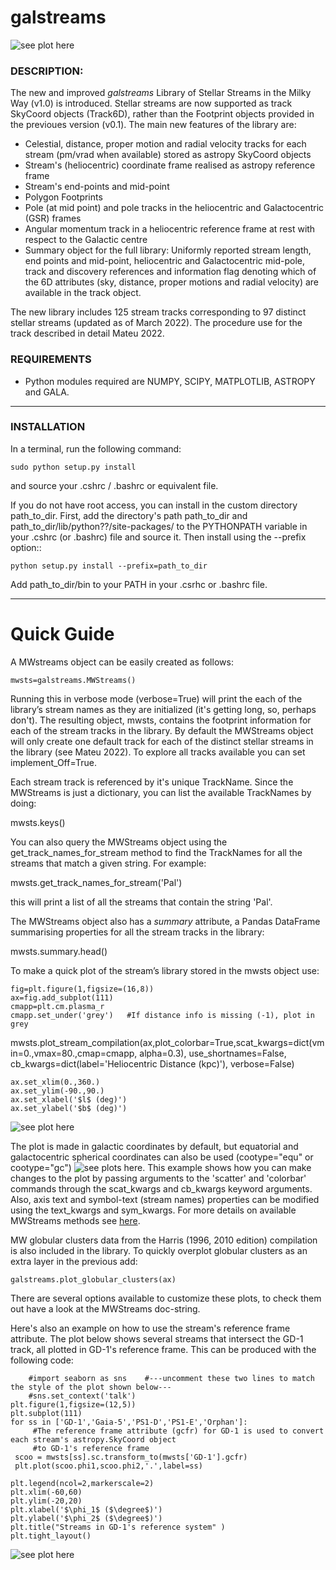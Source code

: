 # **galstreams**

![see plot here](examples/fig_all_streams_lib.png?raw=true "galstreams 04-2022")

### DESCRIPTION:

The new and improved *galstreams* Library of Stellar Streams in the Milky Way (v1.0) is introduced. Stellar streams are now supported as track SkyCoord objects (Track6D), rather than the Footprint objects provided in the previoues version (v0.1). The main new features of the library are:

-  Celestial, distance, proper motion and radial velocity tracks for each stream (pm/vrad when available) stored as astropy SkyCoord objects
-  Stream's (heliocentric) coordinate frame realised as astropy reference frame
-  Stream's end-points and mid-point
- Polygon Footprints
-  Pole (at mid point) and pole tracks in the heliocentric and Galactocentric (GSR) frames
-  Angular momentum track in a heliocentric reference frame at rest with respect to the Galactic centre
-  Summary object for the full library: Uniformly reported stream length, end points and mid-point, heliocentric and Galactocentric mid-pole, track and discovery references and information flag denoting which of the 6D attributes (sky, distance, proper motions and radial velocity) are available in the track object.

The new library includes 125 stream tracks corresponding to 97 distinct stellar streams (updated as of March 2022). The procedure use for the track  described in detail Mateu 2022.

### REQUIREMENTS

- Python modules required are NUMPY, SCIPY, MATPLOTLIB, ASTROPY and GALA.

----------

### INSTALLATION

In a terminal, run the following command:

    sudo python setup.py install

and source your .cshrc / .bashrc or equivalent file.

If you do not have root access, you can install in the custom directory path_to_dir.
First, add the directory's path path_to_dir and path_to_dir/lib/python??/site-packages/
to the PYTHONPATH variable in your .cshrc (or .bashrc) file and source it. Then install using the --prefix option::

    python setup.py install --prefix=path_to_dir

Add path_to_dir/bin to your PATH in your .csrhc or .bashrc file.

----------
# Quick Guide

A MWstreams object can be easily created as follows:

	mwsts=galstreams.MWStreams()

Running this in verbose mode (verbose=True) will print the each of the library’s stream names as they are initialized (it's getting long, so, perhaps don't). The resulting object, mwsts, contains the footprint information for each of the stream tracks in the library. By default the MWStreams object will only create one default track for each of the distinct stellar streams in the library (see Mateu 2022). To explore all tracks available you can set implement_Off=True.

Each stream track is referenced by it's unique TrackName. Since the MWStreams is just a dictionary, you can list the available TrackNames by doing:

  mwsts.keys()

You can also query the MWStreams object using the get_track_names_for_stream method to find the TrackNames for all the streams that match a given string. For example:

  mwsts.get_track_names_for_stream('Pal')

this will print a list of all the streams that contain the string 'Pal'.

The MWStreams object also has a *summary* attribute, a Pandas DataFrame summarising properties for all the stream tracks in the library:

  mwsts.summary.head()




To make a quick plot of the stream’s library stored in the mwsts object use:

	fig=plt.figure(1,figsize=(16,8))
	ax=fig.add_subplot(111)
	cmapp=plt.cm.plasma_r
	cmapp.set_under('grey')   #If distance info is missing (-1), plot in grey
  mwsts.plot_stream_compilation(ax,plot_colorbar=True,scat_kwargs=dict(vmin=0.,vmax=80.,cmap=cmapp, alpha=0.3),
                                      use_shortnames=False, cb_kwargs=dict(label='Heliocentric Distance (kpc)'),
                                      verbose=False)


	ax.set_xlim(0.,360.)
	ax.set_ylim(-90.,90.)
	ax.set_xlabel('$l$ (deg)')
	ax.set_ylabel('$b$ (deg)')

![see plot here](examples/quickex.png?raw=true "Example plot for galstreams")

The plot is made in galactic coordinates by default, but equatorial and galactocentric spherical coordinates can also be used (cootype="equ" or cootype="gc") ![see plots here](examples/quickex_ra_phitheta.png?raw=true). This example shows how you can make changes to the plot by passing arguments to the 'scatter' and 'colorbar' commands through the scat_kwargs and cb_kwargs keyword arguments. Also, axis text and symbol-text (stream names) properties can be modified using the text_kwargs and sym_kwargs. For more details on available MWStreams methods see [here](#mwstreams-class).

MW globular clusters data from the Harris (1996, 2010 edition) compilation is also included in the library. To quickly overplot globular clusters as an extra layer in the previous add:

	galstreams.plot_globular_clusters(ax)

There are several options available to customize these plots, to check them out have a look at the MWStreams doc-string.

Here's also an example on how to use the stream's reference frame attribute. The plot below shows several streams that intersect the GD-1 track, all plotted in GD-1's reference frame. This can be produced with the following code:

        #import seaborn as sns    #---uncomment these two lines to match the style of the plot shown below---
        #sns.set_context('talk')
	plt.figure(1,figsize=(12,5))
	plt.subplot(111)
	for ss in ['GD-1','Gaia-5','PS1-D','PS1-E','Orphan']:
         #The reference frame attribute (gcfr) for GD-1 is used to convert each stream's astropy.SkyCoord object
         #to GD-1's reference frame
	 scoo = mwsts[ss].sc.transform_to(mwsts['GD-1'].gcfr)   
	 plt.plot(scoo.phi1,scoo.phi2,'.',label=ss)

	plt.legend(ncol=2,markerscale=2)
	plt.xlim(-60,60)
	plt.ylim(-20,20)
	plt.xlabel('$\phi_1$ ($\degree$)')
	plt.ylabel('$\phi_2$ ($\degree$)')
	plt.title("Streams in GD-1's reference system" )
	plt.tight_layout()

![see plot here](examples/quickex_gd1_ref_system.png?raw=true "Example plot for galstreams")
